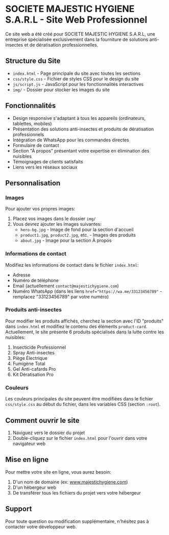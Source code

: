 # SOCIETE MAJESTIC HYGIENE S.A.R.L - Site Web Professionnel

Ce site web a été créé pour SOCIETE MAJESTIC HYGIENE S.A.R.L, une entreprise spécialisée exclusivement dans la fourniture de solutions anti-insectes et de dératisation professionnelles.

## Structure du Site

- `index.html` - Page principale du site avec toutes les sections
- `css/style.css` - Fichier de styles CSS pour le design du site
- `js/script.js` - JavaScript pour les fonctionnalités interactives
- `img/` - Dossier pour stocker les images du site

## Fonctionnalités

- Design responsive s'adaptant à tous les appareils (ordinateurs, tablettes, mobiles)
- Présentation des solutions anti-insectes et produits de dératisation professionnels
- Intégration de WhatsApp pour les commandes directes
- Formulaire de contact
- Section "À propos" présentant votre expertise en élimination des nuisibles
- Témoignages de clients satisfaits
- Liens vers les réseaux sociaux

## Personnalisation

### Images

Pour ajouter vos propres images:
1. Placez vos images dans le dossier `img/`
2. Vous devrez ajouter les images suivantes:
   - `hero-bg.jpg` - Image de fond pour la section d'accueil
   - `product1.jpg`, `product2.jpg`, etc. - Images des produits
   - `about.jpg` - Image pour la section À propos

### Informations de contact

Modifiez les informations de contact dans le fichier `index.html`:
- Adresse
- Numéro de téléphone
- Email (actuellement `contact@majestichygiene.com`)
- Numéro WhatsApp (dans les liens `href="https://wa.me/33123456789"` - remplacez "33123456789" par votre numéro)

### Produits anti-insectes

Pour modifier les produits affichés, cherchez la section avec l'ID "produits" dans `index.html` et modifiez le contenu des éléments `product-card`. Actuellement, le site présente 6 produits spécialisés dans la lutte contre les nuisibles:

1. Insecticide Professionnel
2. Spray Anti-insectes
3. Piège Électrique
4. Fumigène Total
5. Gel Anti-cafards Pro
6. Kit Dératisation Pro

### Couleurs

Les couleurs principales du site peuvent être modifiées dans le fichier `css/style.css` au début du fichier, dans les variables CSS (section `:root`).

## Comment ouvrir le site

1. Naviguez vers le dossier du projet
2. Double-cliquez sur le fichier `index.html` pour l'ouvrir dans votre navigateur web

## Mise en ligne

Pour mettre votre site en ligne, vous aurez besoin:
1. D'un nom de domaine (ex: www.majestichygiene.com)
2. D'un hébergeur web
3. De transférer tous les fichiers du projet vers votre hébergeur

## Support

Pour toute question ou modification supplémentaire, n'hésitez pas à contacter votre développeur web.
